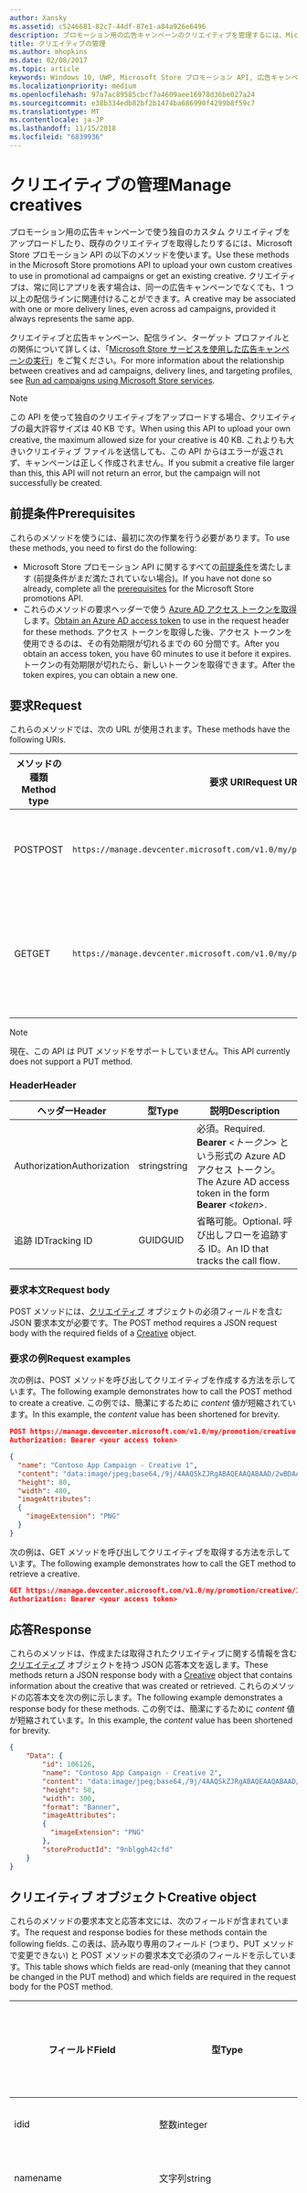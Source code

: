 ```yaml
---
author: Xansky
ms.assetid: c5246681-82c7-44df-87e1-a84a926e6496
description: プロモーション用の広告キャンペーンのクリエイティブを管理するには、Microsoft Store プロモーション API の以下のメソッドを使います。
title: クリエイティブの管理
ms.author: mhopkins
ms.date: 02/08/2017
ms.topic: article
keywords: Windows 10, UWP, Microsoft Store プロモーション API, 広告キャンペーン
ms.localizationpriority: medium
ms.openlocfilehash: 97a7ac89585cbcf7a4609aee16978d36be027a24
ms.sourcegitcommit: e38b334edb82bf2b1474ba686990f4299b8f59c7
ms.translationtype: MT
ms.contentlocale: ja-JP
ms.lasthandoff: 11/15/2018
ms.locfileid: "6839936"
---
```

# <a name="manage-creatives"></a><span data-ttu-id="69e7b-104">クリエイティブの管理</span><span class="sxs-lookup"><span data-stu-id="69e7b-104">Manage creatives</span></span>

<span data-ttu-id="69e7b-105">プロモーション用の広告キャンペーンで使う独自のカスタム クリエイティブをアップロードしたり、既存のクリエイティブを取得したりするには、Microsoft Store プロモーション API の以下のメソッドを使います。</span><span class="sxs-lookup"><span data-stu-id="69e7b-105">Use these methods in the Microsoft Store promotions API to upload your own custom creatives to use in promotional ad campaigns or get an existing creative.</span></span> <span data-ttu-id="69e7b-106">クリエイティブは、常に同じアプリを表す場合は、同一の広告キャンペーンでなくても、1 つ以上の配信ラインに関連付けることができます。</span><span class="sxs-lookup"><span data-stu-id="69e7b-106">A creative may be associated with one or more delivery lines, even across ad campaigns, provided it always represents the same app.</span></span>

<span data-ttu-id="69e7b-107">クリエイティブと広告キャンペーン、配信ライン、ターゲット プロファイルとの関係について詳しくは、「[Microsoft Store サービスを使用した広告キャンペーンの実行](run-ad-campaigns-using-windows-store-services.md#call-the-windows-store-promotions-api)」をご覧ください。</span><span class="sxs-lookup"><span data-stu-id="69e7b-107">For more information about the relationship between creatives and ad campaigns, delivery lines, and targeting profiles, see [Run ad campaigns using Microsoft Store services](run-ad-campaigns-using-windows-store-services.md#call-the-windows-store-promotions-api).</span></span>

> [!NOTE]
> <span data-ttu-id="69e7b-108">この API を使って独自のクリエイティブをアップロードする場合、クリエイティブの最大許容サイズは 40 KB です。</span><span class="sxs-lookup"><span data-stu-id="69e7b-108">When using this API to upload your own creative, the maximum allowed size for your creative is 40 KB.</span></span> <span data-ttu-id="69e7b-109">これよりも大きいクリエイティブ ファイルを送信しても、この API からはエラーが返されず、キャンペーンは正しく作成されません。</span><span class="sxs-lookup"><span data-stu-id="69e7b-109">If you submit a creative file larger than this, this API will not return an error, but the campaign will not successfully be created.</span></span>

## <a name="prerequisites"></a><span data-ttu-id="69e7b-110">前提条件</span><span class="sxs-lookup"><span data-stu-id="69e7b-110">Prerequisites</span></span>

<span data-ttu-id="69e7b-111">これらのメソッドを使うには、最初に次の作業を行う必要があります。</span><span class="sxs-lookup"><span data-stu-id="69e7b-111">To use these methods, you need to first do the following:</span></span>

* <span data-ttu-id="69e7b-112">Microsoft Store プロモーション API に関するすべての[前提条件](run-ad-campaigns-using-windows-store-services.md#prerequisites)を満たします (前提条件がまだ満たされていない場合)。</span><span class="sxs-lookup"><span data-stu-id="69e7b-112">If you have not done so already, complete all the [prerequisites](run-ad-campaigns-using-windows-store-services.md#prerequisites) for the Microsoft Store promotions API.</span></span>
* <span data-ttu-id="69e7b-113">これらのメソッドの要求ヘッダーで使う [Azure AD アクセス トークンを取得](run-ad-campaigns-using-windows-store-services.md#obtain-an-azure-ad-access-token)します。</span><span class="sxs-lookup"><span data-stu-id="69e7b-113">[Obtain an Azure AD access token](run-ad-campaigns-using-windows-store-services.md#obtain-an-azure-ad-access-token) to use in the request header for these methods.</span></span> <span data-ttu-id="69e7b-114">アクセス トークンを取得した後、アクセス トークンを使用できるのは、その有効期限が切れるまでの 60 分間です。</span><span class="sxs-lookup"><span data-stu-id="69e7b-114">After you obtain an access token, you have 60 minutes to use it before it expires.</span></span> <span data-ttu-id="69e7b-115">トークンの有効期限が切れたら、新しいトークンを取得できます。</span><span class="sxs-lookup"><span data-stu-id="69e7b-115">After the token expires, you can obtain a new one.</span></span>


## <a name="request"></a><span data-ttu-id="69e7b-116">要求</span><span class="sxs-lookup"><span data-stu-id="69e7b-116">Request</span></span>

<span data-ttu-id="69e7b-117">これらのメソッドでは、次の URL が使用されます。</span><span class="sxs-lookup"><span data-stu-id="69e7b-117">These methods have the following URIs.</span></span>

| <span data-ttu-id="69e7b-118">メソッドの種類</span><span class="sxs-lookup"><span data-stu-id="69e7b-118">Method type</span></span> | <span data-ttu-id="69e7b-119">要求 URI</span><span class="sxs-lookup"><span data-stu-id="69e7b-119">Request URI</span></span>     |  <span data-ttu-id="69e7b-120">説明</span><span class="sxs-lookup"><span data-stu-id="69e7b-120">Description</span></span>  |
|--------|-----------------------------|---------------|
| <span data-ttu-id="69e7b-121">POST</span><span class="sxs-lookup"><span data-stu-id="69e7b-121">POST</span></span>   | ```https://manage.devcenter.microsoft.com/v1.0/my/promotion/creative``` |  <span data-ttu-id="69e7b-122">新しいクリエイティブを作成します。</span><span class="sxs-lookup"><span data-stu-id="69e7b-122">Creates a new creative.</span></span>  |
| <span data-ttu-id="69e7b-123">GET</span><span class="sxs-lookup"><span data-stu-id="69e7b-123">GET</span></span>    | ```https://manage.devcenter.microsoft.com/v1.0/my/promotion/creative/{creativeId}``` |  <span data-ttu-id="69e7b-124">*creativeId* で指定されたクリエイティブを取得します。</span><span class="sxs-lookup"><span data-stu-id="69e7b-124">Gets the creative specified by *creativeId*.</span></span>  |

> [!NOTE]
> <span data-ttu-id="69e7b-125">現在、この API は PUT メソッドをサポートしていません。</span><span class="sxs-lookup"><span data-stu-id="69e7b-125">This API currently does not support a PUT method.</span></span>


### <a name="header"></a><span data-ttu-id="69e7b-126">Header</span><span class="sxs-lookup"><span data-stu-id="69e7b-126">Header</span></span>

| <span data-ttu-id="69e7b-127">ヘッダー</span><span class="sxs-lookup"><span data-stu-id="69e7b-127">Header</span></span>        | <span data-ttu-id="69e7b-128">型</span><span class="sxs-lookup"><span data-stu-id="69e7b-128">Type</span></span>   | <span data-ttu-id="69e7b-129">説明</span><span class="sxs-lookup"><span data-stu-id="69e7b-129">Description</span></span>         |
|---------------|--------|---------------------|
| <span data-ttu-id="69e7b-130">Authorization</span><span class="sxs-lookup"><span data-stu-id="69e7b-130">Authorization</span></span> | <span data-ttu-id="69e7b-131">string</span><span class="sxs-lookup"><span data-stu-id="69e7b-131">string</span></span> | <span data-ttu-id="69e7b-132">必須。</span><span class="sxs-lookup"><span data-stu-id="69e7b-132">Required.</span></span> <span data-ttu-id="69e7b-133">**Bearer** &lt;*トークン*&gt; という形式の Azure AD アクセス トークン。</span><span class="sxs-lookup"><span data-stu-id="69e7b-133">The Azure AD access token in the form **Bearer** &lt;*token*&gt;.</span></span> |
| <span data-ttu-id="69e7b-134">追跡 ID</span><span class="sxs-lookup"><span data-stu-id="69e7b-134">Tracking ID</span></span>   | <span data-ttu-id="69e7b-135">GUID</span><span class="sxs-lookup"><span data-stu-id="69e7b-135">GUID</span></span>   | <span data-ttu-id="69e7b-136">省略可能。</span><span class="sxs-lookup"><span data-stu-id="69e7b-136">Optional.</span></span> <span data-ttu-id="69e7b-137">呼び出しフローを追跡する ID。</span><span class="sxs-lookup"><span data-stu-id="69e7b-137">An ID that tracks the call flow.</span></span>                                  |


### <a name="request-body"></a><span data-ttu-id="69e7b-138">要求本文</span><span class="sxs-lookup"><span data-stu-id="69e7b-138">Request body</span></span>

<span data-ttu-id="69e7b-139">POST メソッドには、[クリエイティブ](#creative) オブジェクトの必須フィールドを含む JSON 要求本文が必要です。</span><span class="sxs-lookup"><span data-stu-id="69e7b-139">The POST method requires a JSON request body with the required fields of a [Creative](#creative) object.</span></span>


### <a name="request-examples"></a><span data-ttu-id="69e7b-140">要求の例</span><span class="sxs-lookup"><span data-stu-id="69e7b-140">Request examples</span></span>

<span data-ttu-id="69e7b-141">次の例は、POST メソッドを呼び出してクリエイティブを作成する方法を示しています。</span><span class="sxs-lookup"><span data-stu-id="69e7b-141">The following example demonstrates how to call the POST method to create a creative.</span></span> <span data-ttu-id="69e7b-142">この例では、簡潔にするために *content* 値が短縮されています。</span><span class="sxs-lookup"><span data-stu-id="69e7b-142">In this example, the *content* value has been shortened for brevity.</span></span>

```json
POST https://manage.devcenter.microsoft.com/v1.0/my/promotion/creative HTTP/1.1
Authorization: Bearer <your access token>

{
  "name": "Contoso App Campaign - Creative 1",
  "content": "data:image/jpeg;base64,/9j/4AAQSkZJRgABAQEAAQABAAD/2wBDAAgGB...other base64 data shortened for brevity...",
  "height": 80,
  "width": 480,
  "imageAttributes":
  {
    "imageExtension": "PNG"
  }
}
```

<span data-ttu-id="69e7b-143">次の例は、GET メソッドを呼び出してクリエイティブを取得する方法を示しています。</span><span class="sxs-lookup"><span data-stu-id="69e7b-143">The following example demonstrates how to call the GET method to retrieve a creative.</span></span>

```json
GET https://manage.devcenter.microsoft.com/v1.0/my/promotion/creative/106851  HTTP/1.1
Authorization: Bearer <your access token>
```


## <a name="response"></a><span data-ttu-id="69e7b-144">応答</span><span class="sxs-lookup"><span data-stu-id="69e7b-144">Response</span></span>

<span data-ttu-id="69e7b-145">これらのメソッドは、作成または取得されたクリエイティブに関する情報を含む[クリエイティブ](#creative) オブジェクトを持つ JSON 応答本文を返します。</span><span class="sxs-lookup"><span data-stu-id="69e7b-145">These methods return a JSON response body with a [Creative](#creative) object that contains information about the creative that was created or retrieved.</span></span> <span data-ttu-id="69e7b-146">これらのメソッドの応答本文を次の例に示します。</span><span class="sxs-lookup"><span data-stu-id="69e7b-146">The following example demonstrates a response body for these methods.</span></span> <span data-ttu-id="69e7b-147">この例では、簡潔にするために *content* 値が短縮されています。</span><span class="sxs-lookup"><span data-stu-id="69e7b-147">In this example, the *content* value has been shortened for brevity.</span></span>

```json
{
    "Data": {
        "id": 106126,
        "name": "Contoso App Campaign - Creative 2",
        "content": "data:image/jpeg;base64,/9j/4AAQSkZJRgABAQEAAQABAAD/2wBDAAgGB...other base64 data shortened for brevity...",
        "height": 50,
        "width": 300,
        "format": "Banner",
        "imageAttributes":
        {
          "imageExtension": "PNG"
        },
        "storeProductId": "9nblggh42cfd"
    }
}
```


<span id="creative"/>

## <a name="creative-object"></a><span data-ttu-id="69e7b-148">クリエイティブ オブジェクト</span><span class="sxs-lookup"><span data-stu-id="69e7b-148">Creative object</span></span>

<span data-ttu-id="69e7b-149">これらのメソッドの要求本文と応答本文には、次のフィールドが含まれています。</span><span class="sxs-lookup"><span data-stu-id="69e7b-149">The request and response bodies for these methods contain the following fields.</span></span> <span data-ttu-id="69e7b-150">この表は、読み取り専用のフィールド (つまり、PUT メソッドで変更できない) と POST メソッドの要求本文で必須のフィールドを示しています。</span><span class="sxs-lookup"><span data-stu-id="69e7b-150">This table shows which fields are read-only (meaning that they cannot be changed in the PUT method) and which fields are required in the request body for the POST method.</span></span>

| <span data-ttu-id="69e7b-151">フィールド</span><span class="sxs-lookup"><span data-stu-id="69e7b-151">Field</span></span>        | <span data-ttu-id="69e7b-152">型</span><span class="sxs-lookup"><span data-stu-id="69e7b-152">Type</span></span>   |  <span data-ttu-id="69e7b-153">説明</span><span class="sxs-lookup"><span data-stu-id="69e7b-153">Description</span></span>      |  <span data-ttu-id="69e7b-154">読み取り専用かどうか</span><span class="sxs-lookup"><span data-stu-id="69e7b-154">Read only</span></span>  | <span data-ttu-id="69e7b-155">既定値</span><span class="sxs-lookup"><span data-stu-id="69e7b-155">Default</span></span>  |  <span data-ttu-id="69e7b-156">POST に必須かどうか</span><span class="sxs-lookup"><span data-stu-id="69e7b-156">Required for POST</span></span> |  
|--------------|--------|---------------|------|-------------|------------|
|  <span data-ttu-id="69e7b-157">id</span><span class="sxs-lookup"><span data-stu-id="69e7b-157">id</span></span>   |  <span data-ttu-id="69e7b-158">整数</span><span class="sxs-lookup"><span data-stu-id="69e7b-158">integer</span></span>   |  <span data-ttu-id="69e7b-159">クリエイティブの ID です。</span><span class="sxs-lookup"><span data-stu-id="69e7b-159">The ID of the creative.</span></span>     |   <span data-ttu-id="69e7b-160">○</span><span class="sxs-lookup"><span data-stu-id="69e7b-160">Yes</span></span>    |      |    <span data-ttu-id="69e7b-161">×</span><span class="sxs-lookup"><span data-stu-id="69e7b-161">No</span></span>   |       
|  <span data-ttu-id="69e7b-162">name</span><span class="sxs-lookup"><span data-stu-id="69e7b-162">name</span></span>   |  <span data-ttu-id="69e7b-163">文字列</span><span class="sxs-lookup"><span data-stu-id="69e7b-163">string</span></span>   |   <span data-ttu-id="69e7b-164">クリエイティブの名前です。</span><span class="sxs-lookup"><span data-stu-id="69e7b-164">The name of the creative.</span></span>    |    <span data-ttu-id="69e7b-165">×</span><span class="sxs-lookup"><span data-stu-id="69e7b-165">No</span></span>   |      |  <span data-ttu-id="69e7b-166">○</span><span class="sxs-lookup"><span data-stu-id="69e7b-166">Yes</span></span>     |       
|  <span data-ttu-id="69e7b-167">content</span><span class="sxs-lookup"><span data-stu-id="69e7b-167">content</span></span>   |  <span data-ttu-id="69e7b-168">文字列</span><span class="sxs-lookup"><span data-stu-id="69e7b-168">string</span></span>   |  <span data-ttu-id="69e7b-169">クリエイティブ イメージのコンテンツです (Base64 でエンコードされた形式)。</span><span class="sxs-lookup"><span data-stu-id="69e7b-169">The content of the creative image, in Base64-encoded format.</span></span><br/><br/><span data-ttu-id="69e7b-170">**注**&nbsp;&nbsp;クリエイティブの最大許容サイズは 40 KB です。</span><span class="sxs-lookup"><span data-stu-id="69e7b-170">**Note**&nbsp;&nbsp;The maximum allowed size for your creative is 40 KB.</span></span> <span data-ttu-id="69e7b-171">これよりも大きいクリエイティブ ファイルを送信しても、この API からはエラーが返されず、キャンペーンは正しく作成されません。</span><span class="sxs-lookup"><span data-stu-id="69e7b-171">If you submit a creative file larger than this, this API will not return an error, but the campaign will not successfully be created.</span></span>     |  <span data-ttu-id="69e7b-172">×</span><span class="sxs-lookup"><span data-stu-id="69e7b-172">No</span></span>     |      |   <span data-ttu-id="69e7b-173">○</span><span class="sxs-lookup"><span data-stu-id="69e7b-173">Yes</span></span>    |       
|  <span data-ttu-id="69e7b-174">height</span><span class="sxs-lookup"><span data-stu-id="69e7b-174">height</span></span>   |  <span data-ttu-id="69e7b-175">整数</span><span class="sxs-lookup"><span data-stu-id="69e7b-175">integer</span></span>   |   <span data-ttu-id="69e7b-176">クリエイティブの高さです。</span><span class="sxs-lookup"><span data-stu-id="69e7b-176">The height of the creative.</span></span>    |    <span data-ttu-id="69e7b-177">×</span><span class="sxs-lookup"><span data-stu-id="69e7b-177">No</span></span>    |      |   <span data-ttu-id="69e7b-178">○</span><span class="sxs-lookup"><span data-stu-id="69e7b-178">Yes</span></span>    |       
|  <span data-ttu-id="69e7b-179">width</span><span class="sxs-lookup"><span data-stu-id="69e7b-179">width</span></span>   |  <span data-ttu-id="69e7b-180">整数</span><span class="sxs-lookup"><span data-stu-id="69e7b-180">integer</span></span>   |  <span data-ttu-id="69e7b-181">クリエイティブの幅です。</span><span class="sxs-lookup"><span data-stu-id="69e7b-181">The width of the creative.</span></span>     |  <span data-ttu-id="69e7b-182">×</span><span class="sxs-lookup"><span data-stu-id="69e7b-182">No</span></span>    |     |    <span data-ttu-id="69e7b-183">○</span><span class="sxs-lookup"><span data-stu-id="69e7b-183">Yes</span></span>   |       
|  <span data-ttu-id="69e7b-184">landingUrl</span><span class="sxs-lookup"><span data-stu-id="69e7b-184">landingUrl</span></span>   |  <span data-ttu-id="69e7b-185">文字列</span><span class="sxs-lookup"><span data-stu-id="69e7b-185">string</span></span>   |  <span data-ttu-id="69e7b-186">Kochava、AppsFlyer、Tune などのキャンペーン追跡サービスを使用して、アプリのインストール分析を行う場合、POST メソッドを呼び出すときに、このフィールドの追跡 URL を割り当てます (このフィールドを指定する場合、値は有効な URI であることが必要です)。</span><span class="sxs-lookup"><span data-stu-id="69e7b-186">If you are using a campaign tracking service such as Kochava, AppsFlyer or Tune to measure install analytics for your app, assign your tracking URL in this field when you call the POST method (if specified, this value must be a valid URI).</span></span> <span data-ttu-id="69e7b-187">キャンペーン追跡サービスを使用していない場合、POST メソッドを呼び出すときには、この値を省略します (その場合、この URL は自動的に作成されます)。</span><span class="sxs-lookup"><span data-stu-id="69e7b-187">If you are not using a campaign tracking service, omit this value when you call the POST method (in this case, this URL will be created automatically).</span></span>   |  <span data-ttu-id="69e7b-188">×</span><span class="sxs-lookup"><span data-stu-id="69e7b-188">No</span></span>    |     |   <span data-ttu-id="69e7b-189">○</span><span class="sxs-lookup"><span data-stu-id="69e7b-189">Yes</span></span>    |       
|  <span data-ttu-id="69e7b-190">format</span><span class="sxs-lookup"><span data-stu-id="69e7b-190">format</span></span>   |  <span data-ttu-id="69e7b-191">文字列</span><span class="sxs-lookup"><span data-stu-id="69e7b-191">string</span></span>   |   <span data-ttu-id="69e7b-192">広告形式です。</span><span class="sxs-lookup"><span data-stu-id="69e7b-192">The ad format.</span></span> <span data-ttu-id="69e7b-193">現時点では、サポートされている唯一の値は **Banner** です。</span><span class="sxs-lookup"><span data-stu-id="69e7b-193">Currently, the only supported value is **Banner**.</span></span>    |   <span data-ttu-id="69e7b-194">×</span><span class="sxs-lookup"><span data-stu-id="69e7b-194">No</span></span>    |  <span data-ttu-id="69e7b-195">Banner</span><span class="sxs-lookup"><span data-stu-id="69e7b-195">Banner</span></span>   |  <span data-ttu-id="69e7b-196">×</span><span class="sxs-lookup"><span data-stu-id="69e7b-196">No</span></span>     |       
|  <span data-ttu-id="69e7b-197">imageAttributes</span><span class="sxs-lookup"><span data-stu-id="69e7b-197">imageAttributes</span></span>   | [<span data-ttu-id="69e7b-198">ImageAttributes</span><span class="sxs-lookup"><span data-stu-id="69e7b-198">ImageAttributes</span></span>](#image-attributes)    |   <span data-ttu-id="69e7b-199">クリエイティブの属性を指定します。</span><span class="sxs-lookup"><span data-stu-id="69e7b-199">Provides attributes for the creative.</span></span>     |   <span data-ttu-id="69e7b-200">×</span><span class="sxs-lookup"><span data-stu-id="69e7b-200">No</span></span>    |      |   <span data-ttu-id="69e7b-201">○</span><span class="sxs-lookup"><span data-stu-id="69e7b-201">Yes</span></span>    |       
|  <span data-ttu-id="69e7b-202">storeProductId</span><span class="sxs-lookup"><span data-stu-id="69e7b-202">storeProductId</span></span>   |  <span data-ttu-id="69e7b-203">文字列</span><span class="sxs-lookup"><span data-stu-id="69e7b-203">string</span></span>   |   <span data-ttu-id="69e7b-204">この広告キャンペーンが関連付けられているアプリの[ストア ID](in-app-purchases-and-trials.md#store-ids) です。</span><span class="sxs-lookup"><span data-stu-id="69e7b-204">The [Store ID](in-app-purchases-and-trials.md#store-ids) for the app that this ad campaign is associated with.</span></span> <span data-ttu-id="69e7b-205">製品のストア ID の例は、9nblggh42cfd です。</span><span class="sxs-lookup"><span data-stu-id="69e7b-205">An example Store ID for a product is 9nblggh42cfd.</span></span>    |   <span data-ttu-id="69e7b-206">×</span><span class="sxs-lookup"><span data-stu-id="69e7b-206">No</span></span>    |    |  <span data-ttu-id="69e7b-207">×</span><span class="sxs-lookup"><span data-stu-id="69e7b-207">No</span></span>     |   |  


<span id="image-attributes"/>

## <a name="imageattributes-object"></a><span data-ttu-id="69e7b-208">ImageAttributes オブジェクト</span><span class="sxs-lookup"><span data-stu-id="69e7b-208">ImageAttributes object</span></span>

| <span data-ttu-id="69e7b-209">フィールド</span><span class="sxs-lookup"><span data-stu-id="69e7b-209">Field</span></span>        | <span data-ttu-id="69e7b-210">型</span><span class="sxs-lookup"><span data-stu-id="69e7b-210">Type</span></span>   |  <span data-ttu-id="69e7b-211">説明</span><span class="sxs-lookup"><span data-stu-id="69e7b-211">Description</span></span>      |  <span data-ttu-id="69e7b-212">読み取り専用かどうか</span><span class="sxs-lookup"><span data-stu-id="69e7b-212">Read-only</span></span>  | <span data-ttu-id="69e7b-213">既定値</span><span class="sxs-lookup"><span data-stu-id="69e7b-213">Default value</span></span>  | <span data-ttu-id="69e7b-214">POST に必須かどうか</span><span class="sxs-lookup"><span data-stu-id="69e7b-214">Required for POST</span></span> |  
|--------------|--------|---------------|------|-------------|------------|
|  <span data-ttu-id="69e7b-215">imageExtension</span><span class="sxs-lookup"><span data-stu-id="69e7b-215">imageExtension</span></span>   |   <span data-ttu-id="69e7b-216">文字列</span><span class="sxs-lookup"><span data-stu-id="69e7b-216">string</span></span>  |   <span data-ttu-id="69e7b-217">**PNG** または **JPG** のいずれかの値です。</span><span class="sxs-lookup"><span data-stu-id="69e7b-217">One of the following values: **PNG** or **JPG**.</span></span>    |    <span data-ttu-id="69e7b-218">×</span><span class="sxs-lookup"><span data-stu-id="69e7b-218">No</span></span>   |      |   <span data-ttu-id="69e7b-219">○</span><span class="sxs-lookup"><span data-stu-id="69e7b-219">Yes</span></span>    |       |


## <a name="related-topics"></a><span data-ttu-id="69e7b-220">関連トピック</span><span class="sxs-lookup"><span data-stu-id="69e7b-220">Related topics</span></span>

* [<span data-ttu-id="69e7b-221">Microsoft Store サービスを使用した広告キャンペーンの実行</span><span class="sxs-lookup"><span data-stu-id="69e7b-221">Run ad campaigns using Microsoft Store Services</span></span>](run-ad-campaigns-using-windows-store-services.md)
* [<span data-ttu-id="69e7b-222">広告キャンペーンの管理</span><span class="sxs-lookup"><span data-stu-id="69e7b-222">Manage ad campaigns</span></span>](manage-ad-campaigns.md)
* [<span data-ttu-id="69e7b-223">広告キャンペーンの配信ラインの管理</span><span class="sxs-lookup"><span data-stu-id="69e7b-223">Manage delivery lines for ad campaigns</span></span>](manage-delivery-lines-for-ad-campaigns.md)
* [<span data-ttu-id="69e7b-224">広告キャンペーンの対象プロファイルの管理</span><span class="sxs-lookup"><span data-stu-id="69e7b-224">Manage targeting profiles for ad campaigns</span></span>](manage-targeting-profiles-for-ad-campaigns.md)
* [<span data-ttu-id="69e7b-225">広告キャンペーンのパフォーマンス データの取得</span><span class="sxs-lookup"><span data-stu-id="69e7b-225">Get ad campaign performance data</span></span>](get-ad-campaign-performance-data.md)
